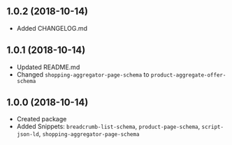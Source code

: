 <a name="1.0.2"></a>

## 1.0.2 (2018-10-14)

* Added CHANGELOG.md

<a name="1.0.1"></a>

## 1.0.1 (2018-10-14)

* Updated README.md
* Changed `shopping-aggregator-page-schema` to `product-aggregate-offer-schema`

<a name="1.0.0"></a>

## 1.0.0 (2018-10-14)

* Created package
* Added Snippets: `breadcrumb-list-schema`, `product-page-schema`, `script-json-ld`, `shopping-aggregator-page-schema`
